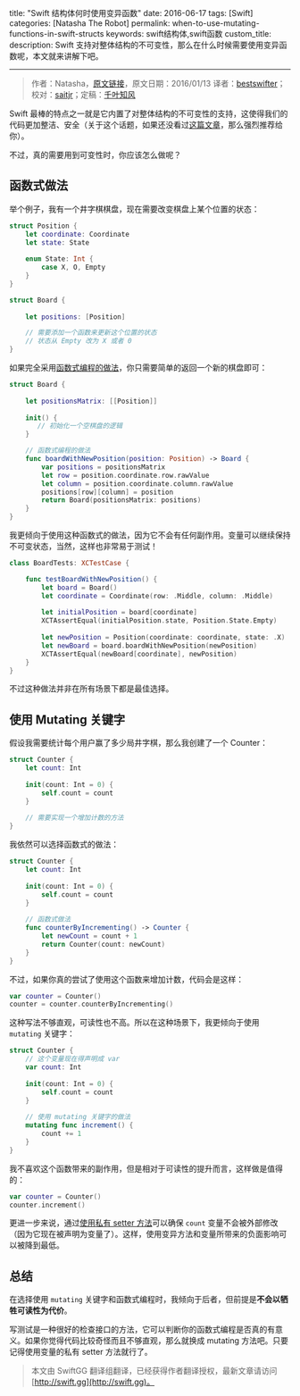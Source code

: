 title: "Swift 结构体何时使用变异函数"
date: 2016-06-17
tags: [Swift]
categories: [Natasha The Robot]
permalink: when-to-use-mutating-functions-in-swift-structs
keywords: swift结构体,swift函数
custom_title: 
description: Swift 支持对整体结构的不可变性，那么在什么时候需要使用变异函数呢，本文就来讲解下吧。

---
> 作者：Natasha，[原文链接](https://www.natashatherobot.com/when-to-use-mutating-functions-in-swift-structs/)，原文日期：2016/01/13
> 译者：[bestswifter](http://bestswifter.com)；校对：[saitjr](http://www.saitjr.com)；定稿：[千叶知风](http://weibo.com/xiaoxxiao)
  







<!--此处开始正文-->

Swift 最棒的特点之一就是它内置了对整体结构的不可变性的支持，这使得我们的代码更加整洁、安全（关于这个话题，如果还没看过[这篇文章](https://realm.io/news/andy-matuschak-controlling-complexity/)，那么强烈推荐给你）。

不过，真的需要用到可变性时，你应该怎么做呢？

<!--more-->

## 函数式做法

举个例子，我有一个井字棋棋盘，现在需要改变棋盘上某个位置的状态：

```swift
struct Position {
    let coordinate: Coordinate
    let state: State
    
    enum State: Int {
        case X, O, Empty
    }
}

struct Board {
    
    let positions: [Position]

    // 需要添加一个函数来更新这个位置的状态
    // 状态从 Empty 改为 X 或者 0
}
```

如果完全采用[函数式编程的做法](https://www.natashatherobot.com/functional-programming-in-swift/)，你只需要简单的返回一个新的棋盘即可：

```swift
struct Board {
    
    let positionsMatrix: [[Position]]
    
    init() {
       // 初始化一个空棋盘的逻辑
    }

    // 函数式编程的做法
    func boardWithNewPosition(position: Position) -> Board {
        var positions = positionsMatrix
        let row = position.coordinate.row.rawValue
        let column = position.coordinate.column.rawValue
        positions[row][column] = position
        return Board(positionsMatrix: positions)
    }
}
```

我更倾向于使用这种函数式的做法，因为它不会有任何副作用。变量可以继续保持不可变状态，当然，这样也非常易于测试！

```swift
class BoardTests: XCTestCase {

    func testBoardWithNewPosition() {
        let board = Board()
        let coordinate = Coordinate(row: .Middle, column: .Middle)
        
        let initialPosition = board[coordinate]
        XCTAssertEqual(initialPosition.state, Position.State.Empty)
        
        let newPosition = Position(coordinate: coordinate, state: .X)
        let newBoard = board.boardWithNewPosition(newPosition)
        XCTAssertEqual(newBoard[coordinate], newPosition)
    }
}
```

不过这种做法并非在所有场景下都是最佳选择。

## 使用 Mutating 关键字

假设我需要统计每个用户赢了多少局井字棋，那么我创建了一个 Counter：

```swift
struct Counter {
    let count: Int
    
    init(count: Int = 0) {
        self.count = count
    }
    
    // 需要实现一个增加计数的方法
}
```

我依然可以选择函数式的做法：

```swift
struct Counter {
    let count: Int
    
    init(count: Int = 0) {
        self.count = count
    }
    
    // 函数式做法
    func counterByIncrementing() -> Counter {
        let newCount = count + 1
        return Counter(count: newCount)
    }
}
```

不过，如果你真的尝试了使用这个函数来增加计数，代码会是这样：

```swift
var counter = Counter()
counter = counter.counterByIncrementing()
```

这种写法不够直观，可读性也不高。所以在这种场景下，我更倾向于使用 `mutating` 关键字：

```swift
struct Counter {
    // 这个变量现在得声明成 var
    var count: Int
    
    init(count: Int = 0) {
        self.count = count
    }
    
    // 使用 mutating 关键字的做法
    mutating func increment() {
        count += 1
    }
}
```

我不喜欢这个函数带来的副作用，但是相对于可读性的提升而言，这样做是值得的：

```swift
var counter = Counter()
counter.increment()
```

更进一步来说，通过[使用私有 setter 方法](https://www.natashatherobot.com/swift-magic-public-getter-private-setter/)可以确保 `count` 变量不会被外部修改（因为它现在被声明为变量了）。这样，使用变异方法和变量所带来的负面影响可以被降到最低。

## 总结

在选择使用 `mutating` 关键字和函数式编程时，我倾向于后者，但前提是**不会以牺牲可读性为代价**。

写测试是一种很好的检查接口的方法，它可以判断你的函数式编程是否真的有意义。如果你觉得代码比较奇怪而且不够直观，那么就换成 mutating 方法吧。只要记得使用变量的私有 setter 方法就行了。
> 本文由 SwiftGG 翻译组翻译，已经获得作者翻译授权，最新文章请访问 [http://swift.gg](http://swift.gg)。